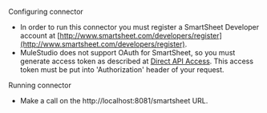 Configuring connector

- In order to run this connector you must register a SmartSheet Developer account at [http://www.smartsheet.com/developers/register](http://www.smartsheet.com/developers/register).
- MuleStudio does not support OAuth for SmartSheet, so you must generate access token as described at [Direct API Access](http://www.smartsheet.com/developers/api-documentation#id.eg9s4hawz6wd). This access token must be put into 'Authorization' header of your request. 

Running connector

- Make a call on the http://localhost:8081/smartsheet URL. 